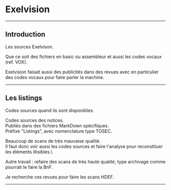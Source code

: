 # Exelvision

___
## Introduction

Les sources Exelvison.

Que ce soit des fichiers en basic ou assembleur et aussi les codes vocaux (ref. VOX).

Exelvision faisait aussi des publicités dans des revues avec en particulier des codes vocaux pour faire parler la machine.



___
## Les listings

Codes sources quand ils sont disponibles.

Codes sources des notices.\
Publiés dans des fichiers MarkDown spécifiques.\
Préfixe "Listings", avec nomenclature type TOSEC.


Beaucoup de scans de très mauvaise qualité.\
Il faut donc voir aussi les codes sources et faire l'analyse pour reconstituer les éléments illisibles.\

Autre travail : refaire des scans de très haute qualité, type archivage comme pourrait le faire la BnF.

Je recherche ces revues pour faire les scans HDEF.

___
